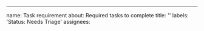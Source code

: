 ---
name: Task requirement
about: Required tasks to complete 
title: ''
labels: 'Status: Needs Triage'
assignees:
